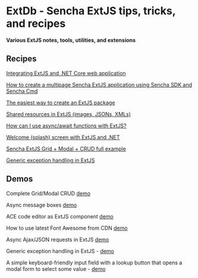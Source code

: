 # ExtDb - Sencha ExtJS tips, tricks, and recipes 
**Various ExtJS notes, tools, utilities, and extensions**

## Recipes

[Integrating ExtJS and .NET Core web application](docs/netcore.md)

[How to create a multipage Sencha ExtJS application using Sencha SDK and Sencha Cmd](docs/generating-multipage-app.md)

[The easiest way to create an ExtJS package](docs/easiest-way-package.md)

[Shared resources in ExtJS (images, JSONs, XMLs)](docs/resources.md)

[How can I use async/await functions with ExtJS?](docs/async-await.md)

[Welcome (splash) screen with ExtJS and .NET](docs/splash.md)

[Sencha ExtJS Grid + Modal + CRUD full example](docs/modals.md)

[Generic exception handling in ExtJS](docs/error-handler.md)

## Demos

Complete Grid/Modal CRUD [demo](https://da-baranov.github.io/ext-db/wwwroot/index.html#example/1)

Async message boxes [demo](https://da-baranov.github.io/ext-db/wwwroot/index.html#example/0)

ACE code editor as ExtJS component [demo](https://da-baranov.github.io/ext-db/wwwroot/index.html#example/2)

How to use latest Font Awesome from CDN [demo](https://da-baranov.github.io/ext-db/wwwroot/index.html#example/3)

Async Ajax/JSON requests in ExtJS [demo](https://da-baranov.github.io/ext-db/wwwroot/index.html#example/4)

Generic exception handling in ExtJS - [demo](https://da-baranov.github.io/ext-db/wwwroot/index.html#example/5)

A simple keyboard-friendly input field with a lookup button that opens a modal form to select some value - [demo](https://da-baranov.github.io/ext-db/wwwroot/index.html#example/6)